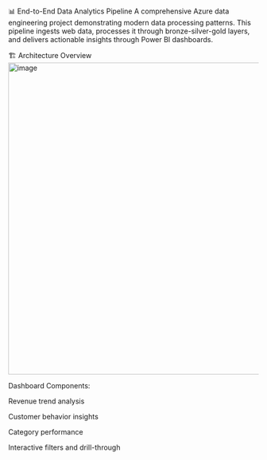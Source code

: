 📊 End-to-End Data Analytics Pipeline
A comprehensive Azure data engineering project demonstrating modern data processing patterns. This pipeline ingests web data, processes it through bronze-silver-gold layers, and delivers actionable insights through Power BI dashboards.


🏗️ Architecture Overview
<img width="1200" height="627" alt="image" src="https://github.com/user-attachments/assets/5b76d3e5-a5ca-47e7-9a82-ad2be57f9a5e" />

Dashboard Components:

Revenue trend analysis

Customer behavior insights

Category performance

Interactive filters and drill-through


